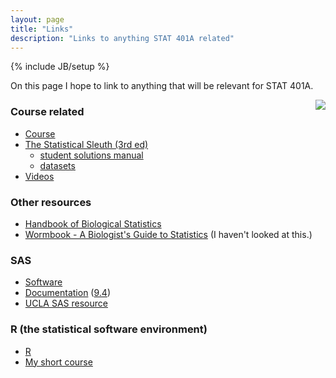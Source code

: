 ```yaml
---
layout: page
title: "Links"
description: "Links to anything STAT 401A related"
---
```

{% include JB/setup %}

On this page I hope to link to anything that will be relevant for STAT 401A.

<img src="http://www.science.oregonstate.edu/~schafer/Sleuth/images/pasted%20image%20150x188.jpg" align="right" />

### Course related
- [Course](index.html)
- [The Statistical Sleuth (3rd ed)](http://www.amazon.com/gp/product/1133490670/ref=as_li_tl?ie=UTF8&camp=1789&creative=390957&creativeASIN=1133490670&linkCode=as2&tag=jarnieassprod-20&linkId=I3SZN5NVAJCORUOZ) 
  - [student solutions manual](http://www.amazon.com/gp/product/1133491332/ref=as_li_tl?ie=UTF8&camp=1789&creative=390957&creativeASIN=1133491332&linkCode=as2&tag=jarnieassprod-20&linkId=M3A6G6QEUIACI43S)
  - [datasets](http://www.science.oregonstate.edu/~schafer/Sleuth/files/sleuth3csv.zip)
- [Videos](http://www.youtube.com/jaradniemi)

### Other resources
- [Handbook of Biological Statistics](http://udel.edu/~mcdonald/statintro.html)
- [Wormbook - A Biologist's Guide to Statistics](http://www.wormbook.org/chapters/www_statisticalanalysis/statisticalanalysis.html) (I haven't looked at this.)

### SAS
- [Software](http://www.stat.iastate.edu/resources-2/software-sasjmpr/statistical-software-sas/)
- [Documentation](http://support.sas.com/documentation/) ([9.4](http://support.sas.com/documentation/94/))
- [UCLA SAS resource](http://www.ats.ucla.edu/stat/sas/)

### R (the statistical software environment)
- [R](http://www.r-project.org/)
- [My short course](http://niemiconsulting.com/blog/includes/class/IntroR.zip)
